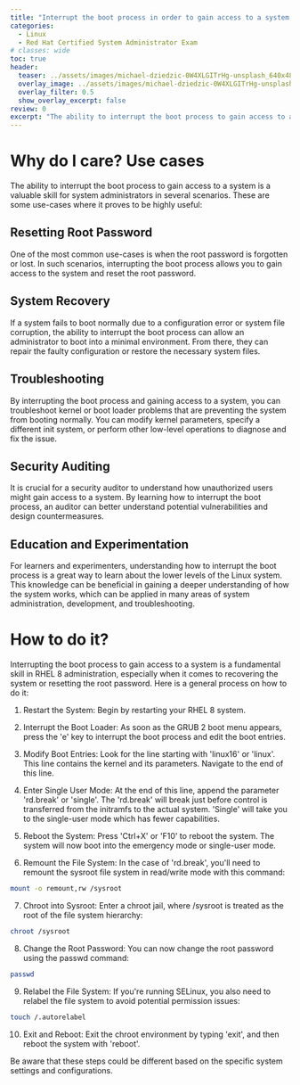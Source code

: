 ```yaml
---
title: "Interrupt the boot process in order to gain access to a system in Linux"
categories:
  - Linux
  - Red Hat Certified System Administrator Exam
# classes: wide
toc: true
header:
  teaser: ../assets/images/michael-dziedzic-0W4XLGITrHg-unsplash_640x481.jpg
  overlay_image: ../assets/images/michael-dziedzic-0W4XLGITrHg-unsplash_1920x1443.jpg
  overlay_filter: 0.5
  show_overlay_excerpt: false
review: 0
excerpt: "The ability to interrupt the boot process to gain access to a system is a valuable skill for system administrators in several scenarios. These are some use-cases where it proves to be highly useful:"
---
```


# Why do I care? Use cases

The ability to interrupt the boot process to gain access to a system is a valuable skill for system administrators in several scenarios. These are some use-cases where it proves to be highly useful:

## Resetting Root Password
One of the most common use-cases is when the root password is forgotten or lost. In such scenarios, interrupting the boot process allows you to gain access to the system and reset the root password.

## System Recovery 
If a system fails to boot normally due to a configuration error or system file corruption, the ability to interrupt the boot process can allow an administrator to boot into a minimal environment. From there, they can repair the faulty configuration or restore the necessary system files.

## Troubleshooting 
By interrupting the boot process and gaining access to a system, you can troubleshoot kernel or boot loader problems that are preventing the system from booting normally. You can modify kernel parameters, specify a different init system, or perform other low-level operations to diagnose and fix the issue.

## Security Auditing
It is crucial for a security auditor to understand how unauthorized users might gain access to a system. By learning how to interrupt the boot process, an auditor can better understand potential vulnerabilities and design countermeasures.

## Education and Experimentation
For learners and experimenters, understanding how to interrupt the boot process is a great way to learn about the lower levels of the Linux system. This knowledge can be beneficial in gaining a deeper understanding of how the system works, which can be applied in many areas of system administration, development, and troubleshooting.

# How to do it?

Interrupting the boot process to gain access to a system is a fundamental skill in RHEL 8 administration, especially when it comes to recovering the system or resetting the root password. Here is a general process on how to do it:

1. Restart the System: Begin by restarting your RHEL 8 system.

2. Interrupt the Boot Loader: As soon as the GRUB 2 boot menu appears, press the 'e' key to interrupt the boot process and edit the boot entries.

3. Modify Boot Entries: Look for the line starting with 'linux16' or 'linux'. This line contains the kernel and its parameters. Navigate to the end of this line.

4. Enter Single User Mode: At the end of this line, append the parameter 'rd.break' or 'single'. The 'rd.break' will break just before control is transferred from the initramfs to the actual system. 'Single' will take you to the single-user mode which has fewer capabilities.

5. Reboot the System: Press 'Ctrl+X' or 'F10' to reboot the system. The system will now boot into the emergency mode or single-user mode.

6. Remount the File System: In the case of 'rd.break', you'll need to remount the sysroot file system in read/write mode with this command:
```bash
mount -o remount,rw /sysroot
```
7. Chroot into Sysroot: Enter a chroot jail, where /sysroot is treated as the root of the file system hierarchy:
```bash
chroot /sysroot
```
8. Change the Root Password: You can now change the root password using the passwd command:
```bash
passwd
```

9. Relabel the File System: If you're running SELinux, you also need to relabel the file system to avoid potential permission issues:

```bash
touch /.autorelabel
```

10. Exit and Reboot: Exit the chroot environment by typing 'exit', and then reboot the system with 'reboot'.

Be aware that these steps could be different based on the specific system settings and configurations.